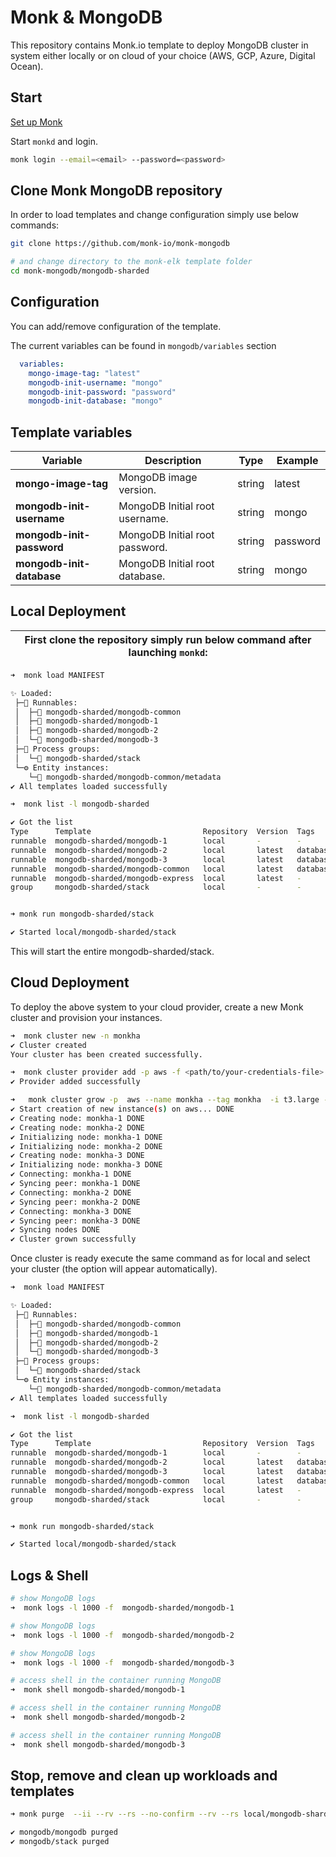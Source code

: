 # Monk & MongoDB

This repository contains Monk.io template to deploy MongoDB cluster in system either locally or on cloud of your choice (AWS, GCP, Azure, Digital Ocean).

## Start

[Set up Monk](https://docs.monk.io/docs/monk-in-10/)

Start `monkd` and login.

```bash
monk login --email=<email> --password=<password>
```

## Clone Monk MongoDB repository

In order to load templates and change configuration simply use below commands:

```bash
git clone https://github.com/monk-io/monk-mongodb

# and change directory to the monk-elk template folder
cd monk-mongodb/mongodb-sharded

```

## Configuration

You can add/remove configuration of the template.

The current variables can be found in `mongodb/variables` section

```yaml
  variables:
    mongo-image-tag: "latest"
    mongodb-init-username: "mongo"
    mongodb-init-password: "password"
    mongodb-init-database: "mongo"
```

## Template variables

| Variable                  | Description                    | Type   | Example  |
| ------------------------- | ------------------------------ | ------ | -------- |
| **mongo-image-tag**       | MongoDB image version.         | string | latest   |
| **mongodb-init-username** | MongoDB Initial root username. | string | mongo    |
| **mongodb-init-password** | MongoDB Initial root password. | string | password |
| **mongodb-init-database** | MongoDB Initial root database. | string | mongo    |

## Local Deployment

| First clone the repository simply run below command after launching `monkd`: |
| :--------------------------------------------------------------------------: |

```bash
➜  monk load MANIFEST

✨ Loaded:
 ├─🔩 Runnables:
 │  ├─🧩 mongodb-sharded/mongodb-common
 │  ├─🧩 mongodb-sharded/mongodb-1
 │  ├─🧩 mongodb-sharded/mongodb-2
 │  └─🧩 mongodb-sharded/mongodb-3
 ├─🔗 Process groups:
 │  └─🧩 mongodb-sharded/stack
 └─⚙️ Entity instances:
    └─🧩 mongodb-sharded/mongodb-common/metadata
✔ All templates loaded successfully

➜  monk list -l mongodb-sharded

✔ Got the list
Type      Template                         Repository  Version  Tags
runnable  mongodb-sharded/mongodb-1        local       -        -
runnable  mongodb-sharded/mongodb-2        local       latest   database, nosql
runnable  mongodb-sharded/mongodb-3        local       latest   database, nosql
runnable  mongodb-sharded/mongodb-common   local       latest   database, nosql
runnable  mongodb-sharded/mongodb-express  local       latest   -
group     mongodb-sharded/stack            local       -        -


➜ monk run mongodb-sharded/stack

✔ Started local/mongodb-sharded/stack

```

This will start the entire mongodb-sharded/stack.

## Cloud Deployment

To deploy the above system to your cloud provider, create a new Monk cluster and provision your instances.

```bash
➜  monk cluster new -n monkha
✔ Cluster created
Your cluster has been created successfully.

➜  monk cluster provider add -p aws -f <path/to/your-credentials-file>
✔ Provider added successfully

➜   monk cluster grow -p  aws --name monkha --tag monkha  -i t3.large --region eu-north-1 -m 3 -d 50 --disk-type SSD
✔ Start creation of new instance(s) on aws... DONE
✔ Creating node: monkha-1 DONE
✔ Creating node: monkha-2 DONE
✔ Initializing node: monkha-1 DONE
✔ Initializing node: monkha-2 DONE
✔ Creating node: monkha-3 DONE
✔ Initializing node: monkha-3 DONE
✔ Connecting: monkha-1 DONE
✔ Syncing peer: monkha-1 DONE
✔ Connecting: monkha-2 DONE
✔ Syncing peer: monkha-2 DONE
✔ Connecting: monkha-3 DONE
✔ Syncing peer: monkha-3 DONE
✔ Syncing nodes DONE
✔ Cluster grown successfully
```

Once cluster is ready execute the same command as for local and select your cluster (the option will appear automatically).

```bash
➜  monk load MANIFEST

✨ Loaded:
 ├─🔩 Runnables:
 │  ├─🧩 mongodb-sharded/mongodb-common
 │  ├─🧩 mongodb-sharded/mongodb-1
 │  ├─🧩 mongodb-sharded/mongodb-2
 │  └─🧩 mongodb-sharded/mongodb-3
 ├─🔗 Process groups:
 │  └─🧩 mongodb-sharded/stack
 └─⚙️ Entity instances:
    └─🧩 mongodb-sharded/mongodb-common/metadata
✔ All templates loaded successfully

➜  monk list -l mongodb-sharded

✔ Got the list
Type      Template                         Repository  Version  Tags
runnable  mongodb-sharded/mongodb-1        local       -        -
runnable  mongodb-sharded/mongodb-2        local       latest   database, nosql
runnable  mongodb-sharded/mongodb-3        local       latest   database, nosql
runnable  mongodb-sharded/mongodb-common   local       latest   database, nosql
runnable  mongodb-sharded/mongodb-express  local       latest   -
group     mongodb-sharded/stack            local       -        -


➜ monk run mongodb-sharded/stack

✔ Started local/mongodb-sharded/stack


```

## Logs & Shell

```bash
# show MongoDB logs
➜  monk logs -l 1000 -f  mongodb-sharded/mongodb-1

# show MongoDB logs
➜  monk logs -l 1000 -f  mongodb-sharded/mongodb-2

# show MongoDB logs
➜  monk logs -l 1000 -f  mongodb-sharded/mongodb-3

# access shell in the container running MongoDB
➜  monk shell mongodb-sharded/mongodb-1

# access shell in the container running MongoDB
➜  monk shell mongodb-sharded/mongodb-2

# access shell in the container running MongoDB
➜  monk shell mongodb-sharded/mongodb-3
```

## Stop, remove and clean up workloads and templates

```bash
➜ monk purge  --ii --rv --rs --no-confirm --rv --rs local/mongodb-sharded/stack

✔ mongodb/mongodb purged
✔ mongodb/stack purged
```
